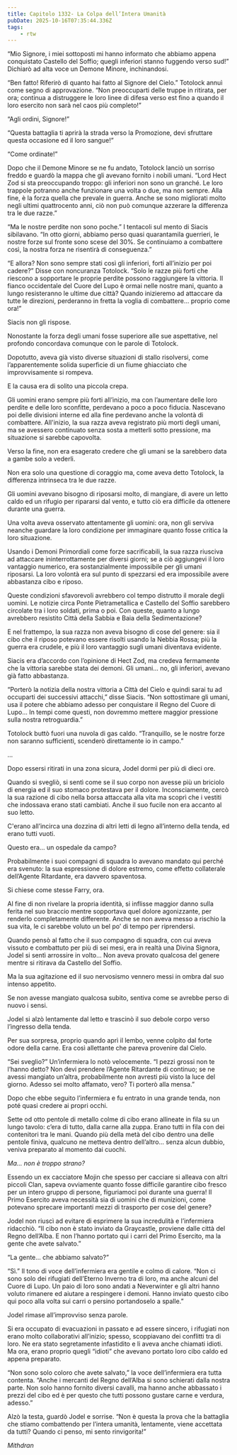 ```yaml
---
title: Capitolo 1332- La Colpa dell’Intera Umanità
pubDate: 2025-10-16T07:35:44.336Z
tags:
    - rtw
---
```



“Mio Signore, i miei sottoposti mi hanno informato che abbiamo appena conquistato Castello del Soffio; quegli inferiori stanno fuggendo verso sud!” Dichiarò ad alta voce un Demone Minore, inchinandosi.


“Ben fatto! Riferirò di quanto hai fatto al Signore del Cielo.” Totolock annuì come segno di approvazione. “Non preoccuparti delle truppe in ritirata, per ora; continua a distruggere le loro linee di difesa verso est fino a quando il loro esercito non sarà nel caos più completo!”


“Agli ordini, Signore!”


“Questa battaglia ti aprirà la strada verso la Promozione, devi sfruttare questa occasione ed il loro sangue!”


“Come ordinate!”


Dopo che il Demone Minore se ne fu andato, Totolock lanciò un sorriso freddo e guardò la mappa che gli avevano fornito i nobili umani. “Lord Hect Zod si sta preoccupando troppo: gli inferiori non sono un granché. Le loro trappole potranno anche funzionare una volta o due, ma non sempre. Alla fine, è la forza quella che prevale in guerra. Anche se sono migliorati molto negli ultimi quattrocento anni, ciò non può comunque azzerare la differenza tra le due razze.”


“Ma le nostre perdite non sono poche.” I tentacoli sul mento di Siacis sibilavano. “In otto giorni, abbiamo perso quasi quarantamila guerrieri, le nostre forze sul fronte sono scese del 30%. Se continuiamo a combattere così, la nostra forza ne risentirà di conseguenza.”


“E allora? Non sono sempre stati così gli inferiori, forti all’inizio per poi cadere?” Disse con noncuranza Totolock. “Solo le razze più forti che riescono a sopportare le proprie perdite possono raggiungere la vittoria. Il fianco occidentale del Cuore del Lupo è ormai nelle nostre mani, quanto a lungo resisteranno le ultime due città? Quando inizieremo ad attaccare da tutte le direzioni, perderanno in fretta la voglia di combattere... proprio come ora!”


Siacis non gli rispose.


Nonostante la forza degli umani fosse superiore alle sue aspettative, nel profondo concordava comunque con le parole di Totolock.


Dopotutto, aveva già visto diverse situazioni di stallo risolversi, come l’apparentemente solida superficie di un fiume ghiacciato che improvvisamente si rompeva.


E la causa era di solito una piccola crepa.


Gli uomini erano sempre più forti all’inizio, ma con l’aumentare delle loro perdite e delle loro sconfitte, perdevano a poco a poco fiducia. Nascevano poi delle divisioni interne ed alla fine perdevano anche la volontà di combattere. All'inizio, la sua razza aveva registrato più morti degli umani, ma se avessero continuato senza sosta a metterli sotto pressione, ma situazione si sarebbe capovolta.


Verso la fine, non era esagerato credere che gli umani se la sarebbero data a gambe solo a vederli.


Non era solo una questione di coraggio ma, come aveva detto Totolock, la differenza intrinseca tra le due razze.


Gli uomini avevano bisogno di riposarsi molto, di mangiare, di avere un letto caldo ed un rifugio per ripararsi dal vento, e tutto ciò era difficile da ottenere durante una guerra.


Una volta aveva osservato attentamente gli uomini: ora, non gli serviva neanche guardare la loro condizione per immaginare quanto fosse critica la loro situazione.


Usando i Demoni Primordiali come forze sacrificabili, la sua razza riusciva ad attaccare ininterrottamente per diversi giorni; se a ciò aggiungevi il loro vantaggio numerico, era sostanzialmente impossibile per gli umani riposarsi. La loro volontà era sul punto di spezzarsi ed era impossibile avere abbastanza cibo e riposo.


Queste condizioni sfavorevoli avrebbero col tempo distrutto il morale degli uomini. Le notizie circa Ponte Pietrametallica e Castello del Soffio sarebbero circolate tra i loro soldati, prima o poi. Con queste, quanto a lungo avrebbero resistito Città della Sabbia e Baia della Sedimentazione?


E nel frattempo, la sua razza non aveva bisogno di cose del genere: sia il cibo che il riposo potevano essere risolti usando la Nebbia Rossa; più la guerra era crudele, e più il loro vantaggio sugli umani diventava evidente.


Siacis era d’accordo con l’opinione di Hect Zod, ma credeva fermamente che la vittoria sarebbe stata dei demoni. Gli umani... no, gli inferiori, avevano già fatto abbastanza.


“Porterò la notizia della nostra vittoria a Città del Cielo e quindi sarai tu ad occuparti dei successivi attacchi,” disse Siacis. “Non sottostimare gli umani, usa il potere che abbiamo adesso per conquistare il Regno del Cuore di Lupo... In tempi come questi, non dovremmo mettere maggior pressione sulla nostra retroguardia.”


Totolock buttò fuori una nuvola di gas caldo. “Tranquillo, se le nostre forze non saranno sufficienti, scenderò direttamente io in campo.”


…


Dopo essersi ritirati in una zona sicura, Jodel dormì per più di dieci ore.


Quando si svegliò, si sentì come se il suo corpo non avesse più un briciolo di energia ed il suo stomaco protestava per il dolore. Inconsciamente, cercò la sua razione di cibo nella borsa attaccata alla vita ma scoprì che i vestiti che indossava erano stati cambiati. Anche il suo fucile non era accanto al suo letto.


C'erano all’incirca una dozzina di altri letti di legno all’interno della tenda, ed erano tutti vuoti.


Questo era... un ospedale da campo?


Probabilmente i suoi compagni di squadra lo avevano mandato qui perché era svenuto: la sua espressione di dolore estremo, come effetto collaterale dell’Agente Ritardante, era davvero spaventosa.


Si chiese come stesse Farry, ora.


Al fine di non rivelare la propria identità, si inflisse maggior danno sulla ferita nel suo braccio mentre sopportava quel dolore agonizzante, per renderlo completamente differente. Anche se non aveva messo a rischio la sua vita, le ci sarebbe voluto un bel po’ di tempo per riprendersi.


Quando pensò al fatto che il suo compagno di squadra, con cui aveva vissuto e combattuto per più di sei mesi, era in realtà una Divina Signora, Jodel si sentì arrossire in volto... Non aveva provato qualcosa del genere mentre si ritirava da Castello del Soffio.


Ma la sua agitazione ed il suo nervosismo vennero messi in ombra dal suo intenso appetito.


Se non avesse mangiato qualcosa subito, sentiva come se avrebbe perso di nuovo i sensi.


Jodel si alzò lentamente dal letto e trascinò il suo debole corpo verso l’ingresso della tenda.


Per sua sorpresa, proprio quando aprì il lembo, venne colpito dal forte odore della carne. Era così allettante che pareva provenire dal Cielo.


“Sei sveglio?” Un’infermiera lo notò velocemente. “I pezzi grossi non te l’hanno detto? Non devi prendere l’Agente Ritardante di continuo; se ne avessi mangiato un’altra, probabilmente non avresti più visto la luce del giorno. Adesso sei molto affamato, vero? Ti porterò alla mensa.”


Dopo che ebbe seguito l’infermiera e fu entrato in una grande tenda, non poté quasi credere ai propri occhi.


Sette od otto pentole di metallo colme di cibo erano allineate in fila su un lungo tavolo: c’era di tutto, dalla carne alla zuppa. Erano tutti in fila con dei contenitori tra le mani. Quando più della metà del cibo dentro una delle pentole finiva, qualcuno ne metteva dentro dell’altro... senza alcun dubbio, veniva preparato al momento dai cuochi.


<em>Ma... non è troppo strano?</em>


Essendo un ex cacciatore Mojin che spesso per cacciare si alleava con altri piccoli Clan, sapeva ovviamente quanto fosse difficile garantire cibo fresco per un intero gruppo di persone, figuriamoci poi durante una guerra! Il Primo Esercito aveva necessità sia di uomini che di munizioni, come potevano sprecare importanti mezzi di trasporto per cose del genere?


Jodel non riuscì ad evitare di esprimere la sua incredulità e l’infermiera ridacchiò. “Il cibo non è stato inviato da Graycastle, proviene dalle città del Regno dell’Alba. E non l’hanno portato qui i carri del Primo Esercito, ma la gente che avete salvato.”


“La gente... che abbiamo salvato?”


“Sì.” Il tono di voce dell’infermiera era gentile e colmo di calore. “Non ci sono solo dei rifugiati dell’Eterno Inverno tra di loro, ma anche alcuni del Cuore di Lupo. Un paio di loro sono andati a Neverwinter e gli altri hanno voluto rimanere ed aiutare a respingere i demoni. Hanno inviato questo cibo qui poco alla volta sui carri o persino portandoselo a spalle.”


Jodel rimase all’improvviso senza parole.


Si era occupato di evacuazioni in passato e ad essere sincero, i rifugiati non erano molto collaborativi all’inizio; spesso, scoppiavano dei conflitti tra di loro. Ne era stato segretamente infastidito e li aveva anche chiamati idioti. Ma ora, erano proprio quegli “idioti” che avevano portato loro cibo caldo ed appena preparato.


“Non sono solo coloro che avete salvato,” la voce dell’infermiera era tutta contenta. “Anche i mercanti del Regno dell’Alba si sono schierati dalla nostra parte. Non solo hanno fornito diversi cavalli, ma hanno anche abbassato i prezzi del cibo ed è per questo che tutti possono gustare carne e verdura, adesso.”


Alzò la testa, guardò Jodel e sorrise. “Non è questa la prova che la battaglia che stiamo combattendo per l’intera umanità, lentamente, viene accettata da tutti? Quando ci penso, mi sento rinvigorita!”






<em>Mithdran </em>
































                                


                                



